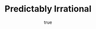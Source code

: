 ---
title: "Predictably Irrational"
bookCover: "/assets/book-covers/predictably-irrational.jpg"
slug: "predictably-irrational"
bookAuthor: "Dan Ariely"
rating: 10
done: false
amazonLink: ""
author:
  name: Rico Trebeljahr
  picture: "/assets/blog/profile.jpeg"
---